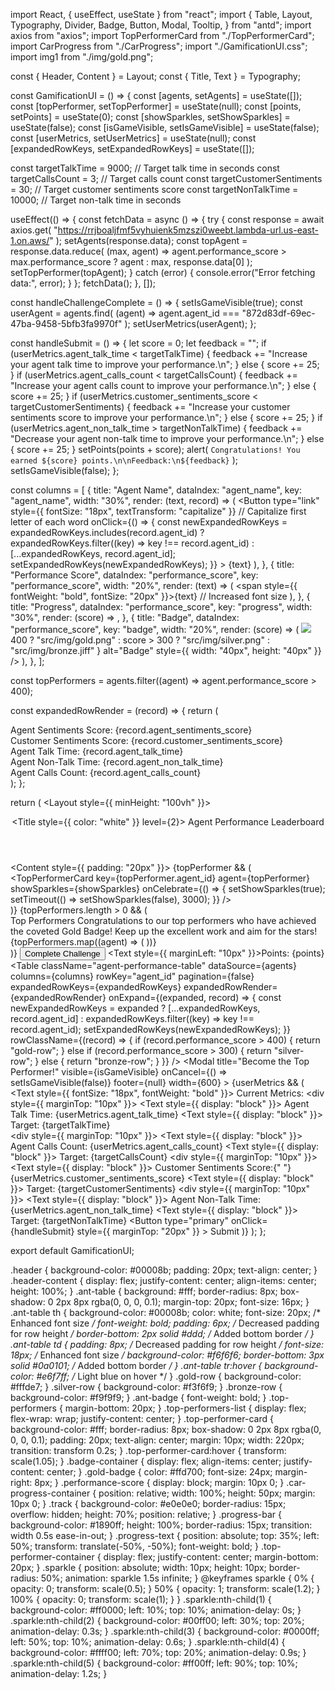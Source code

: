 import React, { useEffect, useState } from "react";
import {
  Table,
  Layout,
  Typography,
  Divider,
  Badge,
  Button,
  Modal,
  Tooltip,
} from "antd";
import axios from "axios";
import TopPerformerCard from "./TopPerformerCard";
import CarProgress from "./CarProgress";
import "./GamificationUI.css";
import img1 from "./img/gold.png";

const { Header, Content } = Layout;
const { Title, Text } = Typography;

const GamificationUI = () => {
  const [agents, setAgents] = useState([]);
  const [topPerformer, setTopPerformer] = useState(null);
  const [points, setPoints] = useState(0);
  const [showSparkles, setShowSparkles] = useState(false);
  const [isGameVisible, setIsGameVisible] = useState(false);
  const [userMetrics, setUserMetrics] = useState(null);
  const [expandedRowKeys, setExpandedRowKeys] = useState([]);

  const targetTalkTime = 9000; // Target talk time in seconds
  const targetCallsCount = 3; // Target calls count
  const targetCustomerSentiments = 30; // Target customer sentiments score
  const targetNonTalkTime = 10000; // Target non-talk time in seconds

  useEffect(() => {
    const fetchData = async () => {
      try {
        const response = await axios.get(
          "https://rrjboaljfmf5vyhuienk5mzszi0weebt.lambda-url.us-east-1.on.aws/"
        );
        setAgents(response.data);
        const topAgent = response.data.reduce(
          (max, agent) =>
            agent.performance_score > max.performance_score ? agent : max,
          response.data[0]
        );
        setTopPerformer(topAgent);
      } catch (error) {
        console.error("Error fetching data:", error);
      }
    };
    fetchData();
  }, []);

  const handleChallengeComplete = () => {
    setIsGameVisible(true);
    const userAgent = agents.find(
      (agent) => agent.agent_id === "872d83df-69ec-47ba-9458-5bfb3fa9970f"
    );
    setUserMetrics(userAgent);
  };

  const handleSubmit = () => {
    let score = 0;
    let feedback = "";
    if (userMetrics.agent_talk_time < targetTalkTime) {
      feedback +=
        "Increase your agent talk time to improve your performance.\n";
    } else {
      score += 25;
    }
    if (userMetrics.agent_calls_count < targetCallsCount) {
      feedback +=
        "Increase your agent calls count to improve your performance.\n";
    } else {
      score += 25;
    }
    if (userMetrics.customer_sentiments_score < targetCustomerSentiments) {
      feedback +=
        "Increase your customer sentiments score to improve your performance.\n";
    } else {
      score += 25;
    }
    if (userMetrics.agent_non_talk_time > targetNonTalkTime) {
      feedback +=
        "Decrease your agent non-talk time to improve your performance.\n";
    } else {
      score += 25;
    }
    setPoints(points + score);
    alert(
      `Congratulations! You earned ${score} points.\n\nFeedback:\n${feedback}`
    );
    setIsGameVisible(false);
  };

  const columns = [
    {
      title: "Agent Name",
      dataIndex: "agent_name",
      key: "agent_name",
      width: "30%",
      render: (text, record) => (
        <Button
          type="link"
          style={{ fontSize: "18px", textTransform: "capitalize" }} // Capitalize first letter of each word
          onClick={() => {
            const newExpandedRowKeys = expandedRowKeys.includes(record.agent_id)
              ? expandedRowKeys.filter((key) => key !== record.agent_id)
              : [...expandedRowKeys, record.agent_id];
            setExpandedRowKeys(newExpandedRowKeys);
          }}
        >
          {text}
        </Button>
      ),
    },
    {
      title: "Performance Score",
      dataIndex: "performance_score",
      key: "performance_score",
      width: "20%",
      render: (text) => (
        <span style={{ fontWeight: "bold", fontSize: "20px" }}>{text}</span> // Increased font size
      ),
    },
    {
      title: "Progress",
      dataIndex: "performance_score",
      key: "progress",
      width: "30%",
      render: (score) => <CarProgress score={score} />,
    },
    {
      title: "Badge",
      dataIndex: "performance_score",
      key: "badge",
      width: "20%",
      render: (score) => (
        <img
          src={
            score > 400
              ? "src/img/gold.png"
              : score > 300
              ? "src/img/silver.png"
              : "src/img/bronze.jiff"
          }
          alt="Badge"
          style={{ width: "40px", height: "40px" }}
        />
      ),
    },
  ];

  const topPerformers = agents.filter((agent) => agent.performance_score > 400);

  const expandedRowRender = (record) => {
    return (
      <div>
        <Text>Agent Sentiments Score: {record.agent_sentiments_score}</Text>
        <br />
        <Text>
          Customer Sentiments Score: {record.customer_sentiments_score}
        </Text>
        <br />
        <Text>Agent Talk Time: {record.agent_talk_time}</Text>
        <br />
        <Text>Agent Non-Talk Time: {record.agent_non_talk_time}</Text>
        <br />
        <Text>Agent Calls Count: {record.agent_calls_count}</Text>
      </div>
    );
  };

  return (
    <Layout style={{ minHeight: "100vh" }}>
      <Header className="header">
        <div className="header-content">
          <Title style={{ color: "white" }} level={2}>
            Agent Performance Leaderboard
          </Title>
        </div>
      </Header>
      <Content style={{ padding: "20px" }}>
        {topPerformer && (
          <div className="top-performer-container">
            <TopPerformerCard
              key={topPerformer.agent_id}
              agent={topPerformer}
              showSparkles={showSparkles}
              onCelebrate={() => {
                setShowSparkles(true);
                setTimeout(() => setShowSparkles(false), 3000);
              }}
            />
          </div>
        )}
        {topPerformers.length > 0 && (
          <div className="top-performers">
            <Divider orientation="left">Top Performers</Divider>
            <Text>
              Congratulations to our top performers who have achieved the
              coveted Gold Badge! Keep up the excellent work and aim for the
              stars!
            </Text>
            <div className="top-performers-list">
              {topPerformers.map((agent) => (
                <TopPerformerCard key={agent.agent_id} agent={agent} />
              ))}
            </div>
          </div>
        )}
        <Button type="primary" onClick={handleChallengeComplete}>
          Complete Challenge
        </Button>
        <Text style={{ marginLeft: "10px" }}>Points: {points}</Text>
        <Table
          className="agent-performance-table"
          dataSource={agents}
          columns={columns}
          rowKey="agent_id"
          pagination={false}
          expandedRowKeys={expandedRowKeys}
          expandedRowRender={expandedRowRender}
          onExpand={(expanded, record) => {
            const newExpandedRowKeys = expanded
              ? [...expandedRowKeys, record.agent_id]
              : expandedRowKeys.filter((key) => key !== record.agent_id);
            setExpandedRowKeys(newExpandedRowKeys);
          }}
          rowClassName={(record) => {
            if (record.performance_score > 400) {
              return "gold-row";
            } else if (record.performance_score > 300) {
              return "silver-row";
            } else {
              return "bronze-row";
            }
          }}
        />
        <Modal
          title="Become the Top Performer!"
          visible={isGameVisible}
          onCancel={() => setIsGameVisible(false)}
          footer={null}
          width={600}
        >
          {userMetrics && (
            <div>
              <Text style={{ fontSize: "18px", fontWeight: "bold" }}>
                Current Metrics:
              </Text>
              <div style={{ marginTop: "10px" }}>
                <Text style={{ display: "block" }}>
                  Agent Talk Time: {userMetrics.agent_talk_time}
                </Text>
                <Text style={{ display: "block" }}>
                  Target: {targetTalkTime}
                </Text>
              </div>
              <div style={{ marginTop: "10px" }}>
                <Text style={{ display: "block" }}>
                  Agent Calls Count: {userMetrics.agent_calls_count}
                </Text>
                <Text style={{ display: "block" }}>
                  Target: {targetCallsCount}
                </Text>
              </div>
              <div style={{ marginTop: "10px" }}>
                <Text style={{ display: "block" }}>
                  Customer Sentiments Score:{" "}
                  {userMetrics.customer_sentiments_score}
                </Text>
                <Text style={{ display: "block" }}>
                  Target: {targetCustomerSentiments}
                </Text>
              </div>
              <div style={{ marginTop: "10px" }}>
                <Text style={{ display: "block" }}>
                  Agent Non-Talk Time: {userMetrics.agent_non_talk_time}
                </Text>
                <Text style={{ display: "block" }}>
                  Target: {targetNonTalkTime}
                </Text>
              </div>
              <Button
                type="primary"
                onClick={handleSubmit}
                style={{ marginTop: "20px" }}
              >
                Submit
              </Button>
            </div>
          )}
        </Modal>
      </Content>
    </Layout>
  );
};

export default GamificationUI;



.header {
  background-color: #00008b;
  padding: 20px;
  text-align: center;
}
.header-content {
  display: flex;
  justify-content: center;
  align-items: center;
  height: 100%;
}
.ant-table {
  background: #fff;
  border-radius: 8px;
  box-shadow: 0 2px 8px rgba(0, 0, 0, 0.1);
  margin-top: 20px;
  font-size: 16px;
}
.ant-table th {
  background-color: #00008b;
  color: white;
  font-size: 20px; /* Enhanced font size */
  font-weight: bold;
  padding: 6px; /* Decreased padding for row height */
  border-bottom: 2px solid #ddd; /* Added bottom border */
}
.ant-table td {
  padding: 8px; /* Decreased padding for row height */
  font-size: 18px; /* Enhanced font size */
  background-color: #f6f6f6;
  border-bottom: 3px solid #0a0101; /* Added bottom border */
}
.ant-table tr:hover {
  background-color: #e6f7ff; /* Light blue on hover */
}
.gold-row {
  background-color: #fffde7;
}
.silver-row {
  background-color: #f3f6f9;
}
.bronze-row {
  background-color: #f9f9f9;
}
.ant-badge {
  font-weight: bold;
}
.top-performers {
  margin-bottom: 20px;
}
.top-performers-list {
  display: flex;
  flex-wrap: wrap;
  justify-content: center;
}
.top-performer-card {
  background-color: #fff;
  border-radius: 8px;
  box-shadow: 0 2px 8px rgba(0, 0, 0, 0.1);
  padding: 20px;
  text-align: center;
  margin: 10px;
  width: 220px;
  transition: transform 0.2s;
}
.top-performer-card:hover {
  transform: scale(1.05);
}
.badge-container {
  display: flex;
  align-items: center;
  justify-content: center;
}
.gold-badge {
  color: #ffd700;
  font-size: 24px;
  margin-right: 8px;
}
.performance-score {
  display: block;
  margin: 10px 0;
}
.car-progress-container {
  position: relative;
  width: 100%;
  height: 50px;
  margin: 10px 0;
}
.track {
  background-color: #e0e0e0;
  border-radius: 15px;
  overflow: hidden;
  height: 70%;
  position: relative;
}
.progress-bar {
  background-color: #1890ff;
  height: 100%;
  border-radius: 15px;
  transition: width 0.5s ease-in-out;
}
.progress-text {
  position: absolute;
  top: 35%;
  left: 50%;
  transform: translate(-50%, -50%);
  font-weight: bold;
}
.top-performer-container {
  display: flex;
  justify-content: center;
  margin-bottom: 20px;
}
.sparkle {
  position: absolute;
  width: 10px;
  height: 10px;
  border-radius: 50%;
  animation: sparkle 1.5s infinite;
}
@keyframes sparkle {
  0% {
    opacity: 0;
    transform: scale(0.5);
  }
  50% {
    opacity: 1;
    transform: scale(1.2);
  }
  100% {
    opacity: 0;
    transform: scale(1);
  }
}
.sparkle:nth-child(1) {
  background-color: #ff0000;
  left: 10%;
  top: 10%;
  animation-delay: 0s;
}
.sparkle:nth-child(2) {
  background-color: #00ff00;
  left: 30%;
  top: 20%;
  animation-delay: 0.3s;
}
.sparkle:nth-child(3) {
  background-color: #0000ff;
  left: 50%;
  top: 10%;
  animation-delay: 0.6s;
}
.sparkle:nth-child(4) {
  background-color: #ffff00;
  left: 70%;
  top: 20%;
  animation-delay: 0.9s;
}
.sparkle:nth-child(5) {
  background-color: #ff00ff;
  left: 90%;
  top: 10%;
  animation-delay: 1.2s;
}
